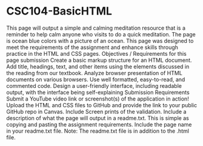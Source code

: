 # CSC104-BasicHTML
This page will output a simple and calming meditation resource that is a reminder to help calm anyone who visits to do a quick meditation. The page is ocean blue colors with a picture of an ocean. This page was designed to meet the requirements of the assignment and enhance skills through practice in the HTML and CSS pages. 
Objectives / Requirements for this page submission
  Create a basic markup structure for an HTML document.
  Add title, headings, text, and other items using the elements discussed in the reading from our textbook. 
   Analyze browser presentation of HTML documents on various browsers.
   Use well formatted, easy-to-read, and commented code.
  Design a user-friendly interface, including readable output, with the interface being self-explaining
Submission Requirements
  Submit a YouTube video link or screenshot(s) of the application in action!
  Upload the HTML and CSS files to GitHub and provide the link to your public GitHub repo in Canvas.
  Include Screen prints of the validation.
  Include a description of what the page will output in a readme.txt. 
  This is simple as copying and pasting the assignment requirements.
  Include the page name in your readme.txt file.
  Note: The readme.txt file is in addition to the .html file.
